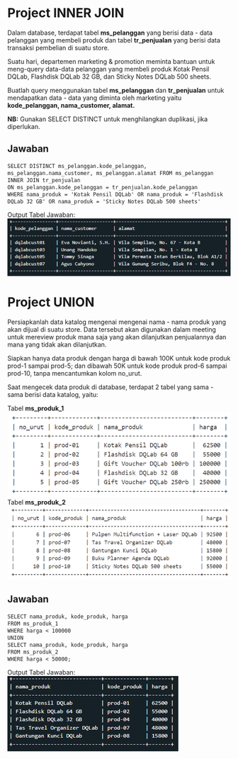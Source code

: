 # Project INNER JOIN

Dalam database, terdapat tabel **ms_pelanggan** yang berisi data - data pelanggan yang membeli produk dan tabel **tr_penjualan** yang berisi data transaksi pembelian di suatu store.

Suatu hari, departemen marketing & promotion meminta bantuan untuk meng-query data-data pelanggan yang membeli produk Kotak Pensil DQLab, Flashdisk DQLab 32 GB, dan Sticky Notes DQLab 500 sheets.

Buatlah query menggunakan tabel **ms_pelanggan** dan **tr_penjualan** untuk mendapatkan data - data yang diminta oleh marketing yaitu **kode_pelanggan, nama_customer, alamat.**

**NB:** Gunakan SELECT DISTINCT untuk menghilangkan duplikasi, jika diperlukan.

## Jawaban

```
SELECT DISTINCT ms_pelanggan.kode_pelanggan, ms_pelanggan.nama_customer, ms_pelanggan.alamat FROM ms_pelanggan
INNER JOIN tr_penjualan
ON ms_pelanggan.kode_pelanggan = tr_penjualan.kode_pelanggan
WHERE nama_produk = 'Kotak Pensil DQLab' OR nama_produk = 'Flashdisk DQLab 32 GB' OR nama_produk = 'Sticky Notes DQLab 500 sheets'
```

Output Tabel Jawaban:<br>
![Tabel](output_jawaban1.png)

# Project UNION

Persiapkanlah data katalog mengenai mengenai nama - nama produk yang akan dijual di suatu store. Data tersebut akan digunakan dalam meeting untuk mereview produk mana saja yang akan dilanjutkan penjualannya dan mana yang tidak akan dilanjutkan.<br>

Siapkan hanya data produk dengan harga di bawah 100K untuk kode produk prod-1 sampai prod-5; dan dibawah 50K untuk kode produk prod-6 sampai prod-10, tanpa mencantumkan kolom no_urut.<br>

Saat mengecek data produk di database, terdapat 2 tabel yang sama - sama berisi data katalog, yaitu:<br>

Tabel **ms_produk_1**<br>
![Tabel](tabel_msproduk1.png)<br>
Tabel **ms_produk_2**<br>
![Tabel](tabel_msproduk2.png)<br>

## Jawaban

```
SELECT nama_produk, kode_produk, harga
FROM ms_produk_1
WHERE harga < 100000
UNION
SELECT nama_produk, kode_produk, harga
FROM ms_produk_2
WHERE harga < 50000;
```

Output Tabel Jawaban:<br>
![Tabel](output_jawaban2.png)
